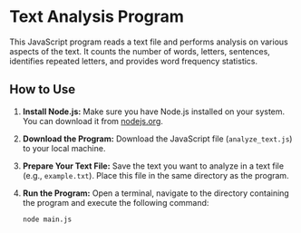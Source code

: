 # Text Analysis Program

This JavaScript program reads a text file and performs analysis on various aspects of the text. It counts the number of words, letters, sentences, identifies repeated letters, and provides word frequency statistics.

## How to Use

1. **Install Node.js:**
   Make sure you have Node.js installed on your system. You can download it from [nodejs.org](https://nodejs.org/).

2. **Download the Program:**
   Download the JavaScript file (`analyze_text.js`) to your local machine.

3. **Prepare Your Text File:**
   Save the text you want to analyze in a text file (e.g., `example.txt`). Place this file in the same directory as the program.

4. **Run the Program:**
   Open a terminal, navigate to the directory containing the program and execute the following command:

   ```bash
   node main.js
